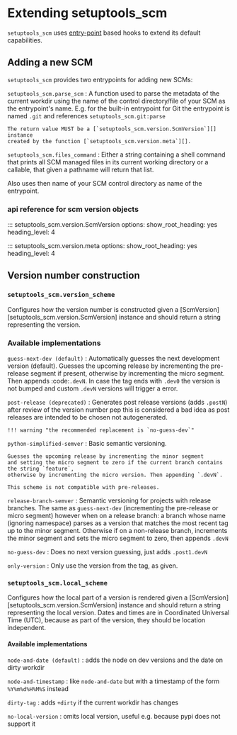 # Extending setuptools_scm

`setuptools_scm` uses [entry-point][entry-point] based hooks to extend its default capabilities.

[entry-point]: https://packaging.python.org/en/latest/specifications/entry-points/

## Adding a new SCM

`setuptools_scm` provides two entrypoints for adding new SCMs:

`setuptools_scm.parse_scm`
:   A function used to parse the metadata of the current workdir
    using the name of the control directory/file of your SCM as the
    entrypoint's name. E.g. for the built-in entrypoint for Git the
    entrypoint is named `.git` and references `setuptools_scm.git:parse`

    The return value MUST be a [`setuptools_scm.version.ScmVersion`][] instance
    created by the function [`setuptools_scm.version.meta`][].

`setuptools_scm.files_command`
:  Either a string containing a shell command that prints all SCM managed
   files in its current working directory or a callable, that given a
   pathname will return that list.

   Also uses then name of your SCM control directory as name of the entrypoint.


### api reference for scm version objects

::: setuptools_scm.version.ScmVersion
    options:
      show_root_heading: yes
      heading_level: 4

::: setuptools_scm.version.meta
    options:
      show_root_heading: yes
      heading_level: 4

## Version number construction





### `setuptools_scm.version_scheme`
Configures how the version number is constructed given a
[ScmVersion][setuptools_scm.version.ScmVersion] instance and should return a string
representing the version.

### Available implementations

`guess-next-dev (default)`
:   Automatically guesses the next development version (default).
    Guesses the upcoming release by incrementing the pre-release segment if present,
    otherwise by incrementing the micro segment. Then appends :code:`.devN`.
    In case the tag ends with `.dev0` the version is not bumped
    and custom `.devN` versions will trigger a error.

`post-release (deprecated)`
:   Generates post release versions (adds `.postN`)
    after review of the version number pep this is considered a bad idea
    as post releases are intended to be chosen not autogenerated.

    !!! warning "the recommended replacement is `no-guess-dev`"

`python-simplified-semver`
:   Basic semantic versioning.

    Guesses the upcoming release by incrementing the minor segment
    and setting the micro segment to zero if the current branch contains the string `feature`,
    otherwise by incrementing the micro version. Then appending `.devN`.

    This scheme is not compatible with pre-releases.

`release-branch-semver`
:   Semantic versioning for projects with release branches.
    The same as `guess-next-dev` (incrementing the pre-release or micro segment)
    however when on a release branch: a branch whose name (ignoring namespace) parses as a version
    that matches the most recent tag up to the minor segment. Otherwise if on a
    non-release branch, increments the minor segment and sets the micro segment to
    zero, then appends `.devN`

`no-guess-dev`
: Does no next version guessing, just adds `.post1.devN`

`only-version`
: Only use the version from the tag, as given.

### `setuptools_scm.local_scheme`
Configures how the local part of a version is rendered given a
[ScmVersion][setuptools_scm.version.ScmVersion] instance and should return a string
representing the local version.
Dates and times are in Coordinated Universal Time (UTC), because as part
of the version, they should be location independent.

#### Available implementations

`node-and-date (default)`
: adds the node on dev versions and the date on dirty workdir

`node-and-timestamp`
: like `node-and-date` but with a timestamp of the form `%Y%m%d%H%M%S` instead

`dirty-tag`
: adds `+dirty` if the current workdir has changes

`no-local-version`
: omits local version, useful e.g. because pypi does not support it
